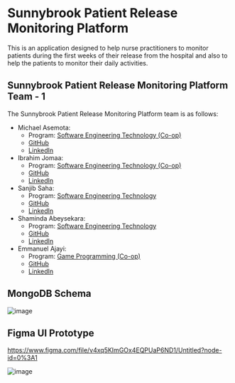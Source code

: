 # Sunnybrook Patient Release Monitoring Platform

This is an application designed to help nurse practitioners to monitor patients during the first weeks of their release from the hospital and also to help the patients to monitor their daily activities.

## Sunnybrook Patient Release Monitoring Platform Team - 1

The Sunnybrook Patient Release Monitoring Platform team is as follows:
- Michael Asemota:
    - Program: [Software Engineering Technology (Co-op)](https://www.centennialcollege.ca/programs-courses/full-time/software-engineering-technology/)
    - [GitHub](https://github.com/Asemota33)
    - [LinkedIn](https://www.linkedin.com/in/michaelasemota)
- Ibrahim Jomaa: 
    - Program: [Software Engineering Technology (Co-op)](https://www.centennialcollege.ca/programs-courses/full-time/software-engineering-technology/)
    - [GitHub](https://github.com/Function-0)
    - [LinkedIn](https://www.linkedin.com/in/ibrahim-jomaa/)
- Sanjib Saha: 
    - Program: [Software Engineering Technology](https://www.centennialcollege.ca/programs-courses/full-time/software-engineering-technology/)
    - [GitHub](https://github.com/SanjibSaha27)
    - [LinkedIn](https://www.linkedin.com/in/sanjib-saha-79914b1bb/)
- Shaminda Abeysekara: 
    - Program: [Software Engineering Technology](https://www.centennialcollege.ca/programs-courses/full-time/software-engineering-technology/)
    - [GitHub](https://github.com/Shaminda1017)
    - [LinkedIn](https://www.linkedin.com/in/shamindaabeysekara)
- Emmanuel Ajayi: 
    - Program: [Game Programming (Co-op)](https://www.centennialcollege.ca/programs-courses/full-time/game-programming/)
    - [GitHub](https://github.com/Dami908)
    - [LinkedIn](https://www.linkedin.com/in/emmalare)

## MongoDB Schema

![image](https://user-images.githubusercontent.com/30096267/114326345-5d26dd00-9b02-11eb-9501-4b226ad418c5.png)

## Figma UI Prototype

https://www.figma.com/file/v4xq5KImGOx4EQPUaP6ND1/Untitled?node-id=0%3A1

![image](https://user-images.githubusercontent.com/30096267/114316956-cf33fd80-9ad3-11eb-8dec-c76996667bbf.png)
